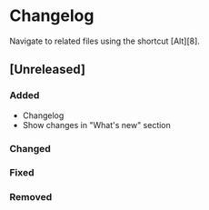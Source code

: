 # Changelog

Navigate to related files using the shortcut [Alt][8].

## [Unreleased]

### Added
- Changelog
- Show changes in "What's new" section

### Changed

### Fixed

### Removed

